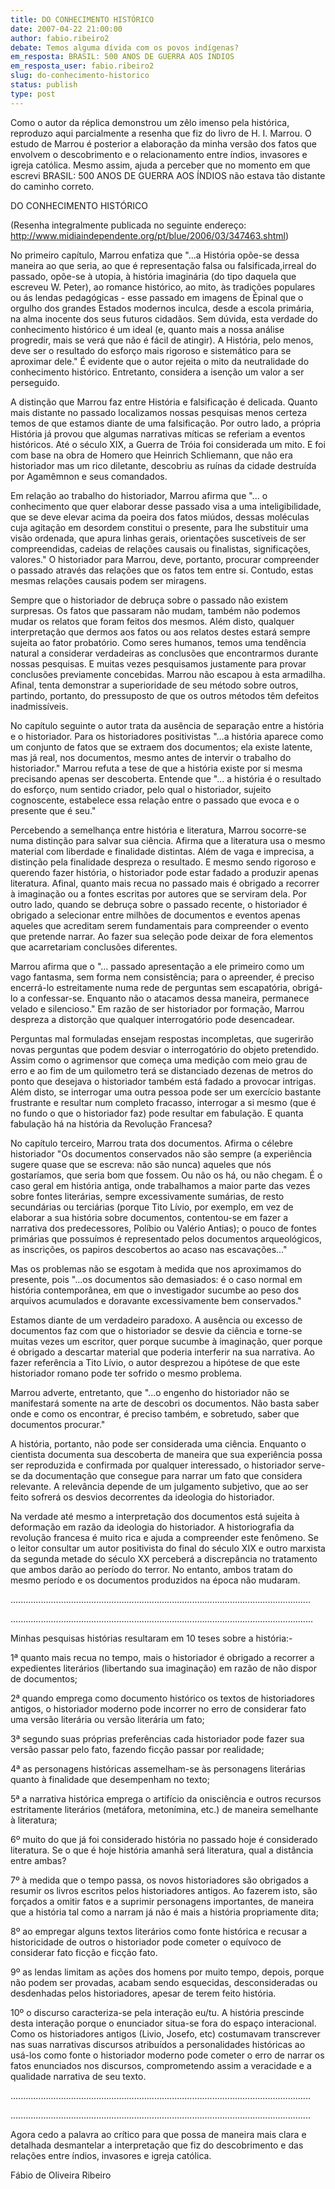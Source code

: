```yaml
---
title: DO CONHECIMENTO HISTÓRICO
date: 2007-04-22 21:00:00
author: fabio.ribeiro2
debate: Temos alguma dívida com os povos indígenas?
em_resposta: BRASIL: 500 ANOS DE GUERRA AOS ÍNDIOS
em_resposta_user: fabio.ribeiro2
slug: do-conhecimento-historico
status: publish 
type: post
---
```


Como o autor da réplica demonstrou um zêlo imenso pela histórica, reproduzo aqui parcialmente a resenha que fiz do livro de H. I. Marrou. O estudo de Marrou é posterior a elaboração da minha versão dos fatos que envolvem o descobrimento e o relacionamento entre índios, invasores e igreja católica. Mesmo assim, ajuda a perceber que no momento em que escrevi BRASIL: 500 ANOS DE GUERRA AOS ÍNDIOS não estava tão distante do caminho correto.   

  

DO CONHECIMENTO HISTÓRICO  

(Resenha integralmente publicada no seguinte endereço: http://www.midiaindependente.org/pt/blue/2006/03/347463.shtml)  

No primeiro capítulo, Marrou enfatiza que "...a História opõe-se dessa maneira ao que seria, ao que é representação falsa ou falsificada,irreal do passado, opõe-se à utopia, à história imaginária (do tipo daquela que escreveu W. Peter), ao romance histórico, ao mito, às tradições populares ou ás lendas pedagógicas - esse passado em imagens de Épinal que o orgulho dos grandes Estados modernos inculca, desde a escola primária, na alma inocente dos seus futuros cidadãos. Sem dúvida, esta verdade do conhecimento histórico é um ideal (e, quanto mais a nossa análise progredir, mais se verá que não é fácil de atingir). A História, pelo menos, deve ser o resultado do esforço mais rigoroso e sistemático para se aproximar dele." É evidente que o autor rejeita o mito da neutralidade do conhecimento histórico. Entretanto, considera a isenção um valor a ser perseguido.   

A distinção que Marrou faz entre História e falsificação é delicada. Quanto mais distante no passado localizamos nossas pesquisas menos certeza temos de que estamos diante de uma falsificação. Por outro lado, a própria História já provou que algumas narrativas míticas se referiam a eventos históricos. Até o século XIX, a Guerra de Tróia foi considerada um mito. E foi com base na obra de Homero que Heinrich Schliemann, que não era historiador mas um rico diletante, descobriu as ruínas da cidade destruída por Agamêmnon e seus comandados.   

Em relação ao trabalho do historiador, Marrou afirma que "... o conhecimento que quer elaborar desse passado visa a uma inteligibilidade, que se deve elevar acima da poeira dos fatos miúdos, dessas moléculas cuja agitação em desordem constitui o presente, para lhe substituir uma visão ordenada, que apura linhas gerais, orientações suscetíveis de ser compreendidas, cadeias de relações causais ou finalistas, significações, valores." O historiador para Marrou, deve, portanto, procurar compreender o passado através das relações que os fatos tem entre si. Contudo, estas mesmas relações causais podem ser miragens.   

Sempre que o historiador de debruça sobre o passado não existem surpresas. Os fatos que passaram não mudam, também não podemos mudar os relatos que foram feitos dos mesmos. Além disto, qualquer interpretação que dermos aos fatos ou aos relatos destes estará sempre sujeita ao fator probatório. Como seres humanos, temos uma tendência natural a considerar verdadeiras as conclusões que encontrarmos durante nossas pesquisas. E muitas vezes pesquisamos justamente para provar conclusões previamente concebidas. Marrou não escapou à esta armadilha. Afinal, tenta demonstrar a superioridade de seu método sobre outros, partindo, portanto, do pressuposto de que os outros métodos têm defeitos inadmissíveis.   

No capítulo seguinte o autor trata da ausência de separação entre a história e o historiador. Para os historiadores positivistas "...a história aparece como um conjunto de fatos que se extraem dos documentos; ela existe latente, mas já real, nos documentos, mesmo antes de intervir o trabalho do historiador." Marrou refuta a tese de que a história existe por si mesma precisando apenas ser descoberta. Entende que "... a história é o resultado do esforço, num sentido criador, pelo qual o historiador, sujeito cognoscente, estabelece essa relação entre o passado que evoca e o presente que é seu."   

Percebendo a semelhança entre história e literatura, Marrou socorre-se numa distinção para salvar sua ciência. Afirma que a literatura usa o mesmo material com liberdade e finalidade distintas. Além de vaga e imprecisa, a distinção pela finalidade despreza o resultado. E mesmo sendo rigoroso e querendo fazer história, o historiador pode estar fadado a produzir apenas literatura. Afinal, quanto mais recua no passado mais é obrigado a recorrer à imaginação ou a fontes escritas por autores que se serviram dela. Por outro lado, quando se debruça sobre o passado recente, o historiador é obrigado a selecionar entre milhões de documentos e eventos apenas aqueles que acreditam serem fundamentais para compreender o evento que pretende narrar. Ao fazer sua seleção pode deixar de fora elementos que acarretariam conclusões diferentes.   

Marrou afirma que o "... passado apresentação a ele primeiro como um vago fantasma, sem forma nem consistência; para o apreender, é preciso encerrá-lo estreitamente numa rede de perguntas sem escapatória, obrigá-lo a confessar-se. Enquanto não o atacamos dessa maneira, permanece velado e silencioso." Em razão de ser historiador por formação, Marrou despreza a distorção que qualquer interrogatório pode desencadear.   

Perguntas mal formuladas ensejam respostas incompletas, que sugerirão novas perguntas que podem desviar o interrogatório do objeto pretendido. Assim como o agrimensor que começa uma medição com meio grau de erro e ao fim de um quilometro terá se distanciado dezenas de metros do ponto que desejava o historiador também está fadado a provocar intrigas. Além disto, se interrogar uma outra pessoa pode ser um exercício bastante frustrante e resultar num completo fracasso, interrogar a si mesmo (que é no fundo o que o historiador faz) pode resultar em fabulação. E quanta fabulação há na história da Revolução Francesa?   

No capítulo terceiro, Marrou trata dos documentos. Afirma o célebre historiador "Os documentos conservados não são sempre (a experiência sugere quase que se escreva: não são nunca) aqueles que nós gostaríamos, que seria bom que fossem. Ou não os há, ou não chegam. É o caso geral em história antiga, onde trabalhamos a maior parte das vezes sobre fontes literárias, sempre excessivamente sumárias, de resto secundárias ou terciárias (porque Tito Lívio, por exemplo, em vez de elaborar a sua história sobre documentos, contentou-se em fazer a narrativa dos predecessores, Políbio ou Valério Antias); o pouco de fontes primárias que possuímos é representado pelos documentos arqueológicos, as inscrições, os papiros descobertos ao acaso nas escavações..."   

Mas os problemas não se esgotam à medida que nos aproximamos do presente, pois "...os documentos são demasiados: é o caso normal em história contemporânea, em que o investigador sucumbe ao peso dos arquivos acumulados e doravante excessivamente bem conservados."   

Estamos diante de um verdadeiro paradoxo. A ausência ou excesso de documentos faz com que o historiador se desvie da ciência e torne-se muitas vezes um escritor, quer porque sucumbe à imaginação, quer porque é obrigado a descartar material que poderia interferir na sua narrativa. Ao fazer referência a Tito Lívio, o autor desprezou a hipótese de que este historiador romano pode ter sofrido o mesmo problema.   

Marrou adverte, entretanto, que "...o engenho do historiador não se manifestará somente na arte de descobri os documentos. Não basta saber onde e como os encontrar, é preciso também, e sobretudo, saber que documentos procurar."   

A história, portanto, não pode ser considerada uma ciência. Enquanto o cientista documenta sua descoberta de maneira que sua experiência possa ser reproduzida e confirmada por qualquer interessado, o historiador serve-se da documentação que consegue para narrar um fato que considera relevante. A relevância depende de um julgamento subjetivo, que ao ser feito sofrerá os desvios decorrentes da ideologia do historiador.   

Na verdade até mesmo a interpretação dos documentos está sujeita à deformação em razão da ideologia do historiador. A historiografia da revolução francesa é muito rica e ajuda a compreender este fenômeno. Se o leitor consultar um autor positivista do final do século XIX e outro marxista da segunda metade do século XX perceberá a discrepância no tratamento que ambos darão ao período do terror. No entanto, ambos tratam do mesmo período e os documentos produzidos na época não mudaram.   

.......................................................................................................................  

........................................................................................................................  

Minhas pesquisas histórias resultaram em 10 teses sobre a história:-  

1ª quanto mais recua no tempo, mais o historiador é obrigado a recorrer a expedientes literários (libertando sua imaginação) em razão de não dispor de documentos;  

  

2ª quando emprega como documento histórico os textos de historiadores antigos, o historiador moderno pode incorrer no erro de considerar fato uma versão literária ou versão literária um fato;  

  

3ª segundo suas próprias preferências cada historiador pode fazer sua versão passar pelo fato, fazendo ficção passar por realidade;  

  

4ª as personagens históricas assemelham-se às personagens literárias quanto à finalidade que desempenham no texto;  

  

5ª a narrativa histórica emprega o artifício da onisciência e outros recursos estritamente literários (metáfora, metonímina, etc.) de maneira semelhante à literatura;  

  

6º muito do que já foi considerado história no passado hoje é considerado literatura. Se o que é hoje história amanhã será literatura, qual a distância entre ambas?  

  

7º à medida que o tempo passa, os novos historiadores são obrigados a resumir os livros escritos pelos historiadores antigos. Ao fazerem isto, são forçados a omitir fatos e a suprimir personagens importantes, de maneira que a história tal como a narram já não é mais a história propriamente dita;  

  

8º ao empregar alguns textos literários como fonte histórica e recusar a historicidade de outros o historiador pode cometer o equívoco de considerar fato ficção e ficção fato.  

  

9º as lendas limitam as ações dos homens por muito tempo, depois, porque não podem ser provadas, acabam sendo esquecidas, desconsideradas ou desdenhadas pelos historiadores, apesar de terem feito história.  

  

10º o discurso caracteriza-se pela interação eu/tu. A história prescinde desta interação porque o enunciador situa-se fora do espaço interacional. Como os historiadores antigos (Livio, Josefo, etc) costumavam transcrever nas suas narrativas discursos atribuídos a personalidades históricas ao usá-los como fonte o historiador moderno pode cometer o erro de narrar os fatos enunciados nos discursos, comprometendo assim a veracidade e a qualidade narrativa de seu texto.  

  

.......................................................................................................................  

.......................................................................................................................  

Agora cedo a palavra ao crítico para que possa de maneira mais clara e detalhada desmantelar a interpretação que fiz do descobrimento e das relações entre índios, invasores e igreja católica.   

  

Fábio de Oliveira Ribeiro
